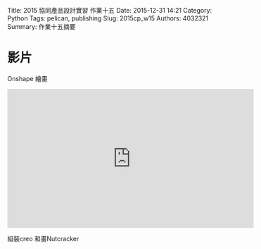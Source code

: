 Title: 2015 協同產品設計實習 作業十五
Date: 2015-12-31 14:21
Category: Python
Tags: pelican, publishing
Slug: 2015cp_w15
Authors: 4032321
Summary: 作業十五摘要


影片
============

Onshape 繪畫

<iframe width="560" height="315" src="https://www.youtube.com/embed/kd51QZzei1Y" frameborder="0" allowfullscreen></iframe>

組裝creo 和畫Nutcracker




